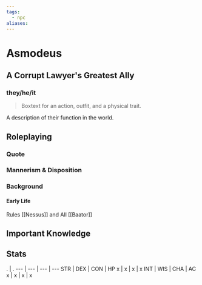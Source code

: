 ```yaml
---
tags:
  - npc
aliases:
---
```

# Asmodeus
## A Corrupt Lawyer's Greatest Ally
### they/he/it

> Boxtext for an action, outfit, and a physical trait.

A description of their function in the world.

## Roleplaying
### Quote

### Mannerism & Disposition

### Background
#### Early Life

Rules [[Nessus]] and All [[Baator]]

## Important Knowledge


## Stats
. | . 
--- | --- | --- | ---
STR | DEX | CON | HP
x | x | x | x
INT | WIS | CHA | AC
x | x | x | x